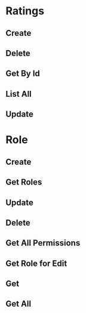 # Ratings

## Create

## Delete

## Get By Id

## List All

## Update

# Role

## Create

## Get Roles

## Update

## Delete

## Get All Permissions

## Get Role for Edit

## Get

## Get All